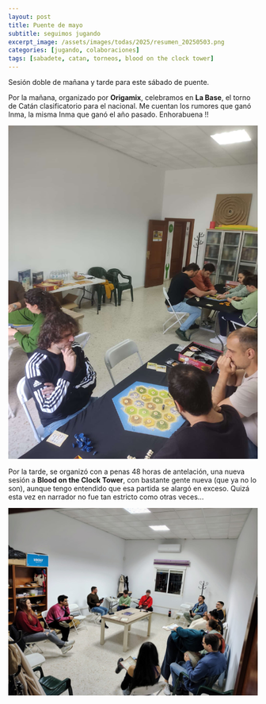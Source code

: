 ```yaml
---
layout: post
title: Puente de mayo
subtitle: seguimos jugando
excerpt_image: /assets/images/todas/2025/resumen_20250503.png
categories: [jugando, colaboraciones]
tags: [sabadete, catan, torneos, blood on the clock tower]
---
```


Sesión doble de mañana y tarde para este sábado de puente.

Por la mañana, organizado por <b>Origamix</b>, celebramos en <b>La Base</b>, el torno de Catán clasificatorio para el nacional. Me cuentan los rumores que ganó Inma, la misma Inma que ganó el año pasado. Enhorabuena !!

![banner](/assets/images/todas/2025/torneo_catan_2025_panoramica.jpg)

Por la tarde, se organizó con a penas 48 horas de antelación, una nueva sesión a <b>Blood on the Clock Tower</b>, con bastante gente nueva (que ya no lo son), aunque tengo entendido que esa partida se alargó en exceso. Quizá esta vez en narrador no fue tan estricto como otras veces...

![banner](/assets/images/todas/2025/botc_puente_mayo205.jpg)